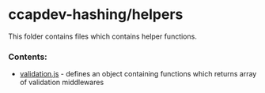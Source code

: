 # ccapdev-hashing/helpers

This folder contains files which contains helper functions.

### Contents:
- [validation.js](validation.js) - defines an object containing functions which returns array of validation middlewares
